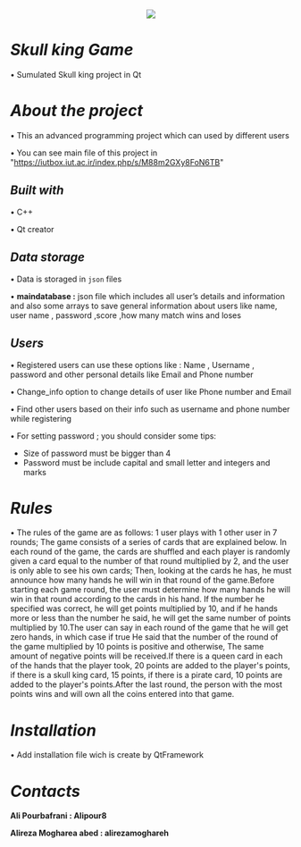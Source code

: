 <!--<img align="right" src="https://visitor-badge.laobi.icu/badge?page_id=mhtcode.mhtcode">-->
</p>
<h1 align="center">
  <a href="https://git.io/typing-svg">
    <img src="https://readme-typing-svg.herokuapp.com/?lines=Hi+There!+👋;🙋+Welcome!;This+is+an+Ap+project!;💀+Skull+King+💀+;&center=true&size=28">
  </a>
</h1>


# *Skull king Game*

• Sumulated Skull king project in Qt

# *About the project*

• This an advanced programming project which can used by different users

• You can see main file of this project in "https://iutbox.iut.ac.ir/index.php/s/M88m2GXy8FoN6TB"

## *Built with*

•	C++ 

•	Qt creator

## *Data storage*

• Data is storaged in `json` files

•	**maindatabase :**  json file which includes all user’s details and information and also some arrays to save general information about users like name, user name , password ,score ,how many match wins and loses

## *Users*

• Registered users can use these options like : Name , Username , password  and other personal details like Email and Phone number

•	Change_info option to change details of user like Phone number and Email

•	Find other users based on their info such as username and phone number while registering

• For setting password ; you should consider some tips:
- Size of password must be bigger than 4
- Password must be include capital and small letter and integers and marks

# *Rules*

• The rules of the game are as follows: 1 user plays with 1 other user in 7 rounds; The game consists of a series of cards that are explained below.
In each round of the game, the cards are shuffled and each player is randomly given a card equal to the number of that round multiplied by 2, and the user is only able to see his own cards; Then, looking at the cards he has, he must announce how many hands he will win in that round of the game.Before starting each game round, the user must determine how many hands he will win in that round according to the cards in his hand. If the number he specified was correct, he will get points multiplied by 10, and if he hands more or less than the number he said, he will get the same number of points multiplied by 10.The user can say in each round of the game that he will get zero hands, in which case if true He said that the number of the round of the game multiplied by 10 points is positive and otherwise,
The same amount of negative points will be received.If there is a queen card in each of the hands that the player took, 20 points are added to the player's points, if there is a skull king card, 15 points, if there is a pirate card, 10 points are added to the player's points.After the last round, the person with the most points wins and will own all the coins entered into that game.

# *Installation*

•	Add installation file wich is create by QtFramework

# *Contacts*

**Ali Pourbafrani : Alipour8**

**Alireza Mogharea abed : alirezamoghareh**

